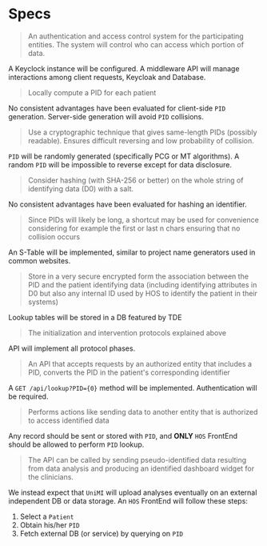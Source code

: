 # Specs

> An authentication and access control system for the participating entities.
> The system will control who can access which portion of data.

A Keyclock instance will be configured.
A middleware API will manage interactions among client requests, Keycloak and Database.

> Locally compute a PID for each patient

No consistent advantages have been evaluated for client-side `PID` generation.
Server-side generation will avoid `PID` collisions.

> Use a cryptographic technique that gives same-length PIDs (possibly readable).
> Ensures difficult reversing and low probability of collision.

`PID` will be randomly generated (specifically PCG or MT algorithms).
A random `PID` will be impossible to reverse except for data disclosure.

> Consider hashing (with SHA-256 or better) on the whole string of identifying data (D0) with a salt.

No consistent advantages have been evaluated for hashing an identifier.

> Since PIDs will likely be long, a shortcut may be used for convenience considering for example the first or last n chars ensuring that no collision occurs

An S-Table will be implemented, similar to project name generators used in common websites.

> Store in a very secure encrypted form the association between the PID and the patient identifying data (including identifying attributes in D0 but also any internal ID used by HOS to identify the patient in their systems)

Lookup tables will be stored in a DB featured by TDE

> The initialization and intervention protocols explained above

API will implement all protocol phases.

> An API that accepts requests by an authorized entity that includes a PID, converts the PID in the patient's corresponding identifier

A `GET /api/lookup?PID={0}` method will be implemented. Authentication will be required.

> Performs actions like sending data to another entity that is authorized to access identified data

Any record should be sent or stored with `PID`, and **ONLY** `HOS` FrontEnd should be allowed to perform `PID` lookup.

> The API can be called by sending pseudo-identified data resulting from data analysis and producing an identified dashboard widget for the clinicians.

We instead expect that `UniMI` will upload analyses eventually on an external independent DB or data storage. An `HOS` FrontEnd will follow these steps:

1. Select a `Patient`
2. Obtain his/her `PID`
3. Fetch external DB (or service) by querying on `PID`
